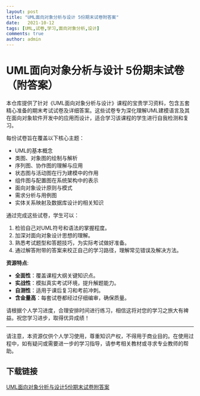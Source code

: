 ```yaml
---
layout: post
title: "UML面向对象分析与设计 5份期末试卷附答案"
date:   2021-10-12
tags: [UML,试卷,学习,面向对象分析,设计]
comments: true
author: admin
---
```

# UML面向对象分析与设计 5份期末试卷（附答案）

本仓库提供了针对《UML面向对象分析与设计》课程的宝贵学习资料，包含五套精心准备的期末考试试卷及详细答案。这些试卷专为深化理解UML建模语言及其在面向对象软件开发中的应用而设计，适合学习该课程的学生进行自我检测和复习。

每份试卷旨在覆盖以下核心主题：
- UML的基本概念
- 类图、对象图的绘制与解析
- 序列图、协作图的理解与应用
- 状态图与活动图在行为建模中的作用
- 组件图与配置图在系统架构中的表示
- 面向对象设计原则与模式
- 需求分析与用例图
- 实体关系映射及数据库设计的相关知识

通过完成这些试卷，学生可以：
1. 检验自己对UML符号和语法的掌握程度。
2. 加深对面向对象设计思想的理解。
3. 熟悉考试题型和答题技巧，为实际考试做好准备。
4. 通过解答附带的答案来校正自己的学习路径，理解常见错误及解决方法。

**资源特点**:
- **全面性**：覆盖课程大纲关键知识点。
- **实战性**：模拟真实考试环境，提升解题能力。
- **自测性**：适用于课后复习和考前冲刺。
- **含金量高**：每套试卷都经过仔细编审，确保质量。

请根据个人学习进度，合理安排时间进行练习，相信这将对您的学习之旅大有裨益。祝您学习进步，取得优异成绩！

---

请注意，本资源仅供个人学习使用，尊重知识产权，不得用于商业目的。在使用过程中，如有疑问或需要进一步的学习指导，请参考相关教材或寻求专业教师的帮助。

## 下载链接

[UML面向对象分析与设计5份期末试卷附答案](https://pan.quark.cn/s/859a79e1eb37)